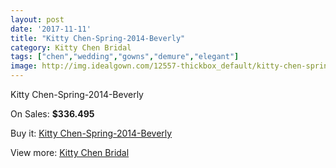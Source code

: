 ```yaml
---
layout: post
date: '2017-11-11'
title: "Kitty Chen-Spring-2014-Beverly"
category: Kitty Chen Bridal
tags: ["chen","wedding","gowns","demure","elegant"]
image: http://img.idealgown.com/12557-thickbox_default/kitty-chen-spring-2014-beverly.jpg
---
```

Kitty Chen-Spring-2014-Beverly

On Sales: **$336.495**
<a href="https://www.idealgown.com/en/kitty-chen-bridal/5056-kitty-chen-spring-2014-beverly.html"><amp-img layout="responsive" width="600" height="600" src="//img.idealgown.com/12557-thickbox_default/kitty-chen-spring-2014-beverly.jpg" alt="Kitty Chen-Spring-2014-Beverly 0" /></a>
<a href="https://www.idealgown.com/en/kitty-chen-bridal/5056-kitty-chen-spring-2014-beverly.html"><amp-img layout="responsive" width="600" height="600" src="//img.idealgown.com/12559-thickbox_default/kitty-chen-spring-2014-beverly.jpg" alt="Kitty Chen-Spring-2014-Beverly 1" /></a>
<a href="https://www.idealgown.com/en/kitty-chen-bridal/5056-kitty-chen-spring-2014-beverly.html"><amp-img layout="responsive" width="600" height="600" src="//img.idealgown.com/12558-thickbox_default/kitty-chen-spring-2014-beverly.jpg" alt="Kitty Chen-Spring-2014-Beverly 2" /></a>

Buy it: [Kitty Chen-Spring-2014-Beverly](https://www.idealgown.com/en/kitty-chen-bridal/5056-kitty-chen-spring-2014-beverly.html "Kitty Chen-Spring-2014-Beverly")

View more: [Kitty Chen Bridal](https://www.idealgown.com/en/65-kitty-chen-bridal "Kitty Chen Bridal")